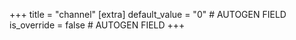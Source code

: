 +++
title = "channel"
[extra]
default_value = "0" # AUTOGEN FIELD
is_override = false # AUTOGEN FIELD
+++